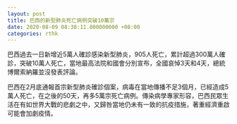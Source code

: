 ```yaml
---
layout: post
title: 巴西的新型肺炎死亡病例突破10萬宗
date: 2020-08-09 08:38:11.000000000 +08:00
categories: rthk
---
```


巴西過去一日新增近5萬人確診感染新型肺炎，905人死亡，累計超過300萬人確診，突破10萬人死亡，當地最高法院和國會分別宣布，全國哀悼3天和4天，總統博爾索納羅並沒發表評論。

巴西在2月底通報首宗新型肺炎確診個案，病毒在當地傳播不足3個月，已經造成5萬人死亡，在之後的50天，再多5萬宗死亡病例。傳染病學專家形容，巴西民眾生活在有如世界大戰的悲劇之中，又歸咎當地仍未有一致的抗疫措施，著重經濟重啟可能會加劇疫情。
